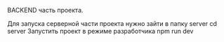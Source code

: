 BACKEND часть проекта.

Для запуска серверной части проекта нужно зайти в папку server
cd server
Запустить проект в режиме разработчика
npm run dev
